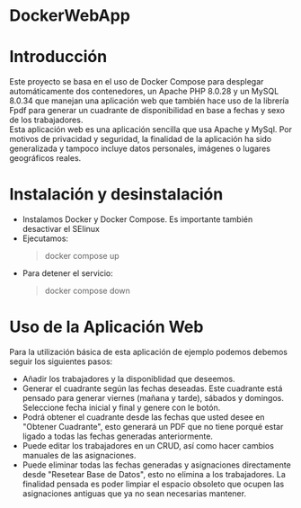 # DockerWebApp
# Introducción
Este proyecto se basa en el uso de Docker Compose para desplegar automáticamente dos contenedores, un Apache PHP 8.0.28 y un MySQL 8.0.34 que manejan una aplicación web que también hace uso de la librería Fpdf para generar un cuadrante de disponibilidad en base a fechas y sexo de los trabajadores. <br>
Esta aplicación web es una aplicación sencilla que usa Apache y MySql. Por motivos de privacidad y seguridad, la finalidad de la aplicación ha sido generalizada y tampoco incluye datos personales, imágenes o lugares geográficos reales. <br>
# Instalación y desinstalación

- Instalamos Docker y Docker Compose. Es importante también desactivar el SElinux
- Ejecutamos:  
  > docker compose up
- Para detener el servicio: 
  > docker compose down

# Uso de la Aplicación Web

Para la utilización básica de esta aplicación de ejemplo podemos debemos seguir los siguientes pasos:

- Añadir los trabajadores y la disponiblidad que deseemos.
- Generar el cuadrante según las fechas deseadas. Este cuadrante está pensado para generar viernes (mañana y tarde), sábados y domingos. Seleccione fecha inicial y final y genere con le botón.
- Podrá obtener el cuadrante desde las fechas que usted desee en "Obtener Cuadrante", esto generará un PDF que no tiene porqué estar ligado a todas las fechas generadas anteriormente.
- Puede editar los trabajadores en un CRUD, así como hacer cambios manuales de las asignaciones.
- Puede eliminar todas las fechas generadas y asignaciones directamente desde "Resetear Base de Datos", esto no elimina a los trabajadores. La finalidad pensada es poder limpiar el espacio obsoleto que ocupen las asignaciones antiguas que ya no sean necesarias mantener.


